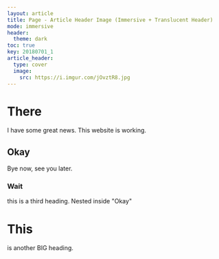 ```yaml
---
layout: article
title: Page - Article Header Image (Immersive + Translucent Header)
mode: immersive
header:
  theme: dark
toc: true
key: 20180701_1
article_header:
  type: cover
  image:
    src: https://i.imgur.com/jOvztR8.jpg
---
```


# There
I have some great news. This website is working.

<!--break-->

## Okay
Bye now, see you later.

### Wait
this is a third heading. Nested inside "Okay"

# This
is another BIG heading.
